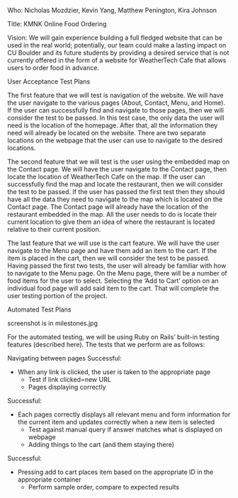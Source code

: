 Who: Nicholas Mozdzier, Kevin Yang, Matthew Penington, Kira Johnson

Title: KMNK Online Food Ordering 

Vision: We will gain experience building a full fledged website that can be used in the real world; potentially, our team could make a lasting impact on CU Boulder and its future students by providing a desired service that is not currently offered in the form of a website for WeatherTech Cafe that allows users to order food in advance.

User Acceptance Test Plans

The first feature that we will test is navigation of the website. We will have the user navigate to the various pages (About, Contact, Menu, and Home). If the user can successfully find and navigate to those pages, then we will consider the test to be passed. In this test case, the only data the user will need is the location of the homepage. After that, all the information they need will already be located on the website. There are two separate locations on the webpage that the user can use to navigate to the desired locations.

The second feature that we will test is the user using the embedded map on the Contact page. We will have the user navigate to the Contact page, then locate the location of WeatherTech Cafe on the map. If the user can successfully find the map and locate the restaurant, then we will consider the test to be passed. If the user has passed the first test then they should have all the data they need to navigate to the map which is located on the Contact page. The Contact page will already have the location of the restaurant embedded in the map. All the user needs to do is locate their current location to give them an idea of where the restaurant is located relative to their current position.

The last feature that we will use is the cart feature. We will have the user navigate to the Menu page and have them add an item to the cart. If the item is placed in the cart, then we will consider the test to be passed. Having passed the first two tests, the user will already be familiar with how to navigate to the Menu page. On the Menu page, there will be a number of food items for the user to select. Selecting the ‘Add to Cart’ option on an individual food page will add said item to the cart. That will complete the user testing portion of the project.


Automated Test Plans

screenshot is in milestones.jpg

For the automated testing, we will be using Ruby on Rails’ built-in testing features (described here). The tests that we perform are as follows:

Navigating between pages
Successful: 
- When any link is clicked, the user is taken to the appropriate page
    - Test if link clicked=new URL
    - Pages displaying correctly

Successful: 
- Each pages correctly displays all relevant menu and form information for the current item and updates correctly when a new item is selected
    - Test against manual query if answer matches what is displayed on webpage
    - Adding things to the cart (and them staying there)
    
Successful: 
- Pressing add to cart places item based on the appropriate ID in the appropriate container
    - Perform sample order, compare to expected results

